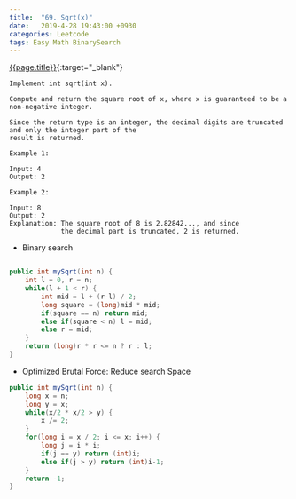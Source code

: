 ```yaml
---
title:  "69. Sqrt(x)"
date:   2019-4-28 19:43:00 +0930
categories: Leetcode
tags: Easy Math BinarySearch
---
```


[{{page.title}}](https://leetcode.com/problems/sqrtx/){:target="_blank"}

    Implement int sqrt(int x).

    Compute and return the square root of x, where x is guaranteed to be a non-negative integer.

    Since the return type is an integer, the decimal digits are truncated and only the integer part of the
    result is returned.

    Example 1:

    Input: 4
    Output: 2

    Example 2:

    Input: 8
    Output: 2
    Explanation: The square root of 8 is 2.82842..., and since
                 the decimal part is truncated, 2 is returned.

* Binary search

```java

public int mySqrt(int n) {
    int l = 0, r = n;
    while(l + 1 < r) {
        int mid = l + (r-l) / 2;
        long square = (long)mid * mid;
        if(square == n) return mid;
        else if(square < n) l = mid;
        else r = mid;
    }
    return (long)r * r <= n ? r : l;
}

```

* Optimized Brutal Force: Reduce search Space

```java
public int mySqrt(int n) {
    long x = n;
    long y = x;
    while(x/2 * x/2 > y) {
        x /= 2;
    }
    for(long i = x / 2; i <= x; i++) {
        long j = i * i;
        if(j == y) return (int)i;
        else if(j > y) return (int)i-1;
    }
    return -1;
}
```
